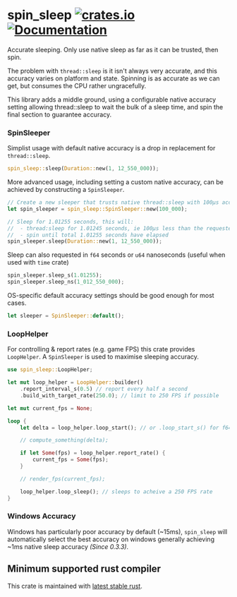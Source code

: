 spin_sleep
[![crates.io](https://img.shields.io/crates/v/spin_sleep.svg)](https://crates.io/crates/spin_sleep)
[![Documentation](https://docs.rs/spin_sleep/badge.svg)](https://docs.rs/spin_sleep)
==========

Accurate sleeping. Only use native sleep as far as it can be trusted, then spin.

The problem with `thread::sleep` is it isn't always very accurate, and this accuracy varies
on platform and state. Spinning is as accurate as we can get, but consumes the CPU
rather ungracefully.

This library adds a middle ground, using a configurable native accuracy setting allowing
thread::sleep to wait the bulk of a sleep time, and spin the final section to guarantee
accuracy.

### SpinSleeper
Simplist usage with default native accuracy is a drop in replacement for `thread::sleep`.
```rust
spin_sleep::sleep(Duration::new(1, 12_550_000));
```

More advanced usage, including setting a custom native accuracy, can be achieved by
constructing a `SpinSleeper`.
```rust
// Create a new sleeper that trusts native thread::sleep with 100μs accuracy
let spin_sleeper = spin_sleep::SpinSleeper::new(100_000);

// Sleep for 1.01255 seconds, this will:
//  - thread:sleep for 1.01245 seconds, ie 100μs less than the requested duration
//  - spin until total 1.01255 seconds have elapsed
spin_sleeper.sleep(Duration::new(1, 12_550_000));
```

Sleep can also requested in `f64` seconds or `u64` nanoseconds
(useful when used with `time` crate)

```rust
spin_sleeper.sleep_s(1.01255);
spin_sleeper.sleep_ns(1_012_550_000);
```

OS-specific default accuracy settings should be good enough for most cases.
```rust
let sleeper = SpinSleeper::default();
```

### LoopHelper
For controlling & report rates (e.g. game FPS) this crate provides `LoopHelper`. A `SpinSleeper` is used to maximise
sleeping accuracy.

```rust
use spin_sleep::LoopHelper;

let mut loop_helper = LoopHelper::builder()
    .report_interval_s(0.5) // report every half a second
    .build_with_target_rate(250.0); // limit to 250 FPS if possible

let mut current_fps = None;

loop {
    let delta = loop_helper.loop_start(); // or .loop_start_s() for f64 seconds

    // compute_something(delta);

    if let Some(fps) = loop_helper.report_rate() {
        current_fps = Some(fps);
    }

    // render_fps(current_fps);

    loop_helper.loop_sleep(); // sleeps to acheive a 250 FPS rate
}
```

### Windows Accuracy
Windows has particularly poor accuracy by default (~15ms), `spin_sleep` will automatically
select the best accuracy on windows generally achieving ~1ms native sleep accuracy *(Since 0.3.3)*.

## Minimum supported rust compiler
This crate is maintained with [latest stable rust](https://gist.github.com/alexheretic/d1e98d8433b602e57f5d0a9637927e0c).
